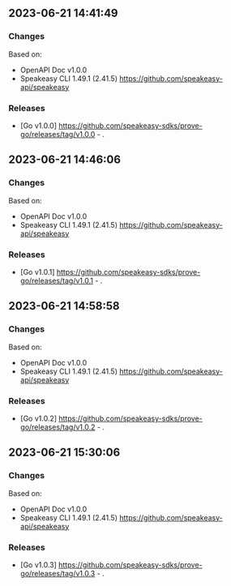 

## 2023-06-21 14:41:49
### Changes
Based on:
- OpenAPI Doc v1.0.0 
- Speakeasy CLI 1.49.1 (2.41.5) https://github.com/speakeasy-api/speakeasy
### Releases
- [Go v1.0.0] https://github.com/speakeasy-sdks/prove-go/releases/tag/v1.0.0 - .

## 2023-06-21 14:46:06
### Changes
Based on:
- OpenAPI Doc v1.0.0 
- Speakeasy CLI 1.49.1 (2.41.5) https://github.com/speakeasy-api/speakeasy
### Releases
- [Go v1.0.1] https://github.com/speakeasy-sdks/prove-go/releases/tag/v1.0.1 - .

## 2023-06-21 14:58:58
### Changes
Based on:
- OpenAPI Doc v1.0.0 
- Speakeasy CLI 1.49.1 (2.41.5) https://github.com/speakeasy-api/speakeasy
### Releases
- [Go v1.0.2] https://github.com/speakeasy-sdks/prove-go/releases/tag/v1.0.2 - .

## 2023-06-21 15:30:06
### Changes
Based on:
- OpenAPI Doc v1.0.0 
- Speakeasy CLI 1.49.1 (2.41.5) https://github.com/speakeasy-api/speakeasy
### Releases
- [Go v1.0.3] https://github.com/speakeasy-sdks/prove-go/releases/tag/v1.0.3 - .